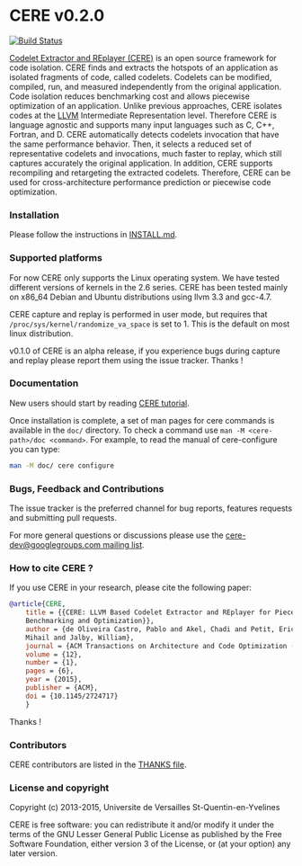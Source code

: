 # CERE v0.2.0

[![Build Status](https://travis-ci.org/benchmark-subsetting/cere.svg?branch=master)](https://travis-ci.org/benchmark-subsetting/cere)

[Codelet Extractor and REplayer
(CERE)](https://benchmark-subsetting.github.io/cere/) is an open source framework
for code isolation. CERE finds and extracts the hotspots of an application as
isolated fragments of code, called codelets. Codelets can be modified, compiled,
run, and measured independently from the original application. Code isolation
reduces benchmarking cost and allows piecewise optimization of an
application. Unlike previous approaches, CERE isolates codes at the
[LLVM](http://llvm.org) Intermediate Representation level. Therefore CERE is
language agnostic and supports many input languages such as C, C++, Fortran, and
D. CERE automatically detects codelets invocation that have the same performance
behavior. Then, it selects a reduced set of representative codelets and
invocations, much faster to replay, which still captures accurately the original
application. In addition, CERE supports recompiling and retargeting the extracted
codelets. Therefore, CERE can be used for cross-architecture performance
prediction or piecewise code optimization.

### Installation

Please follow the instructions in
[INSTALL.md](https://github.com/benchmark-subsetting/cere/blob/master/INSTALL.md).

### Supported platforms

For now CERE only supports the Linux operating system. We have tested different
versions of kernels in the 2.6 series. CERE has been tested mainly on x86_64
Debian and Ubuntu distributions using llvm 3.3 and gcc-4.7.

CERE capture and replay is performed in user mode, but requires that
`/proc/sys/kernel/randomize_va_space` is set to 1. This is the default on most
linux distribution.

v0.1.0 of CERE is an alpha release, if you experience bugs during capture and
replay please report them using the issue tracker. Thanks !

### Documentation

New users should start by reading [CERE
tutorial](https://github.com/benchmark-subsetting/cere/blob/master/doc/cere-tutorial.1.md).

Once installation is complete, a set of man pages for cere commands is available
in the `doc/` directory. To check a command use `man -M <cere-path>/doc
<command>`. For example, to read the manual of cere-configure you can type:

```bash
man -M doc/ cere configure
```


### Bugs, Feedback and Contributions

The issue tracker is the preferred channel for bug reports, features requests and
submitting pull requests.

For more general questions or discussions please use the
[cere-dev@googlegroups.com mailing
list](https://groups.google.com/forum/#!forum/cere-dev).


### How to cite CERE ?

If you use CERE in your research, please cite the following paper:

```bibtex
@article{CERE,
    title = {{CERE: LLVM Based Codelet Extractor and REplayer for Piecewise
    Benchmarking and Optimization}},
    author = {de Oliveira Castro, Pablo and Akel, Chadi and Petit, Eric and Popov,
    Mihail and Jalby, William},
    journal = {ACM Transactions on Architecture and Code Optimization (TACO)},
    volume = {12},
    number = {1},
    pages = {6},
    year = {2015},
    publisher = {ACM},
    doi = {10.1145/2724717}
    }
```

Thanks !

### Contributors

CERE contributors are listed in the [THANKS
file](https://github.com/benchmark-subsetting/cere/blob/master/THANKS).

### License and copyright

Copyright (c) 2013-2015, Universite de Versailles St-Quentin-en-Yvelines

CERE is free software: you can redistribute it and/or modify it under the terms of
the GNU Lesser General Public License as published by the Free Software
Foundation, either version 3 of the License, or (at your option) any later
version.
